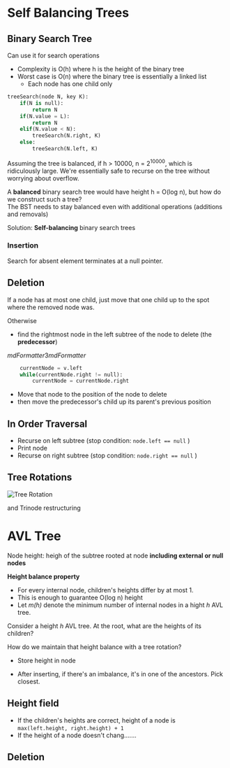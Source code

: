 # Self Balancing Trees

## Binary Search Tree

Can use it for search operations

* Complexity is O(h) where h is the height of the binary tree
* Worst case is O(n) where the binary tree is essentially a linked list
    - Each node has one child only

    
    

``` python
treeSearch(node N, key K):
    if(N is null):
        return N
    if(N.value = L):
        return N
    elif(N.value < N):
        treeSearch(N.right, K)
    else:
        treeSearch(N.left, K)
```

Assuming the tree is balanced, if h > 10000, n = 2<sup>10000</sup>, which is ridiculously large.
We're essentially safe to recurse on the tree without worrying about overflow.

A **balanced** binary search tree would have height h = O(log n), but how do we construct such a tree?  
The BST needs to stay balanced even with additional operations (additions and removals)

Solution: **Self-balancing** binary search trees

### Insertion

Search for absent element terminates at a null pointer.

## Deletion

If a node has at most one child, just move that one child up to the spot where the removed node was.

Otherwise

* find the rightmost node in the left subtree of the node to delete (the **predecessor**)

$mdFormatter$3$mdFormatter$

``` python
    currentNode = v.left
    while(currentNode.right != null):
        currentNode = currentNode.right
```

* Move that node to the position of the node to delete 
* then move the predecessor's child up its parent's previous position

## In Order Traversal

* Recurse on left subtree (stop condition: `node.left == null` )
* Print node
* Recurse on right subtree (stop condition: `node.right == null` )

## Tree Rotations

![Tree Rotation](https://proxy.duckduckgo.com/iu/?u=https%3A%2F%2Ftse1.mm.bing.net%2Fth%3Fid%3DOIP.P4I-yu0k1v6Tac23JOBW_QHaI3%26pid%3DApi&f=1)

and Trinode restructuring

# AVL Tree

Node height: heigh of the subtree rooted at node **including external or null nodes**

**Height balance property**

* For every internal node, children's heights differ by at most 1.
* This is enough to guarantee O(log n) height
* Let *m(h)* denote the minimum number of internal nodes in a hight *h* AVL tree.

Consider a height *h* AVL tree. At the root, what are the heights of its children?

How do we maintain that height balance with a tree rotation?
- Store height in node

- After inserting, if there's an imbalance, it's in one of the ancestors. Pick closest.

## Height field

- If the children's heights are correct, height of a node is `max(left.height, right.height) + 1`
- If the height of a node doesn't chang.......

## Deletion

